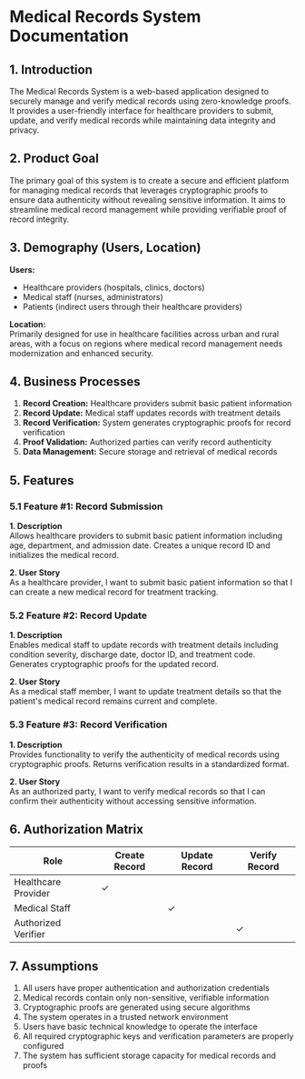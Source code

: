 # Medical Records System Documentation

## 1. Introduction
The Medical Records System is a web-based application designed to securely manage and verify medical records using zero-knowledge proofs. It provides a user-friendly interface for healthcare providers to submit, update, and verify medical records while maintaining data integrity and privacy.

## 2. Product Goal
The primary goal of this system is to create a secure and efficient platform for managing medical records that leverages cryptographic proofs to ensure data authenticity without revealing sensitive information. It aims to streamline medical record management while providing verifiable proof of record integrity.

## 3. Demography (Users, Location)
**Users:**  
- Healthcare providers (hospitals, clinics, doctors)  
- Medical staff (nurses, administrators)  
- Patients (indirect users through their healthcare providers)  

**Location:**  
Primarily designed for use in healthcare facilities across urban and rural areas, with a focus on regions where medical record management needs modernization and enhanced security.

## 4. Business Processes
1. **Record Creation:** Healthcare providers submit basic patient information
2. **Record Update:** Medical staff updates records with treatment details
3. **Record Verification:** System generates cryptographic proofs for record verification
4. **Proof Validation:** Authorized parties can verify record authenticity
5. **Data Management:** Secure storage and retrieval of medical records

## 5. Features

### 5.1 Feature #1: Record Submission
**1. Description**  
Allows healthcare providers to submit basic patient information including age, department, and admission date. Creates a unique record ID and initializes the medical record.

**2. User Story**  
As a healthcare provider, I want to submit basic patient information so that I can create a new medical record for treatment tracking.

### 5.2 Feature #2: Record Update
**1. Description**  
Enables medical staff to update records with treatment details including condition severity, discharge date, doctor ID, and treatment code. Generates cryptographic proofs for the updated record.

**2. User Story**  
As a medical staff member, I want to update treatment details so that the patient's medical record remains current and complete.

### 5.3 Feature #3: Record Verification
**1. Description**  
Provides functionality to verify the authenticity of medical records using cryptographic proofs. Returns verification results in a standardized format.

**2. User Story**  
As an authorized party, I want to verify medical records so that I can confirm their authenticity without accessing sensitive information.

## 6. Authorization Matrix
| Role               | Create Record | Update Record | Verify Record |
|---------------------|---------------|---------------|--------------|
| Healthcare Provider | ✓             |               |              |
| Medical Staff        |               | ✓             |              |
| Authorized Verifier |               |               | ✓            |

## 7. Assumptions
1. All users have proper authentication and authorization credentials
2. Medical records contain only non-sensitive, verifiable information
3. Cryptographic proofs are generated using secure algorithms
4. The system operates in a trusted network environment
5. Users have basic technical knowledge to operate the interface
6. All required cryptographic keys and verification parameters are properly configured
7. The system has sufficient storage capacity for medical records and proofs
